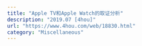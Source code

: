 ```yaml
---
title: "Apple TV和Apple Watch的取证分析"
description: "2019.07 [4hou]"
url: "https://www.4hou.com/web/18830.html"
category: "Miscellaneous"
---
```

